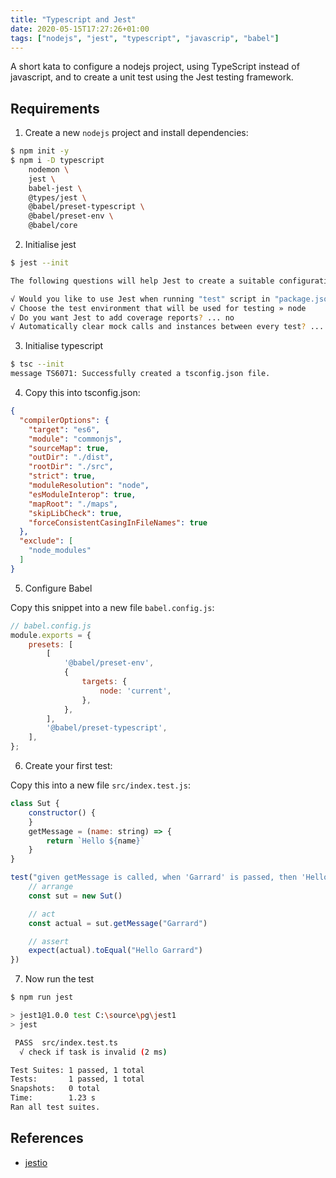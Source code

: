 ```yaml
---
title: "Typescript and Jest"
date: 2020-05-15T17:27:26+01:00
tags: ["nodejs", "jest", "typescript", "javascrip", "babel"]
---
```


A short kata to configure a nodejs project, using TypeScript instead of javascript, and to create a unit test using the Jest testing framework.

## Requirements

1. Create a new `nodejs` project and install dependencies:

```bash
$ npm init -y
$ npm i -D typescript 
    nodemon \
    jest \ 
    babel-jest \ 
    @types/jest \
    @babel/preset-typescript \
    @babel/preset-env \
    @babel/core
```

2. Initialise jest 

```bash
$ jest --init

The following questions will help Jest to create a suitable configuration for your project

√ Would you like to use Jest when running "test" script in "package.json"? ... yes
√ Choose the test environment that will be used for testing » node
√ Do you want Jest to add coverage reports? ... no
√ Automatically clear mock calls and instances between every test? ... no
```

3. Initialise typescript

```bash
$ tsc --init
message TS6071: Successfully created a tsconfig.json file.
```

4. Copy this into tsconfig.json:

```json
{
  "compilerOptions": {
    "target": "es6", 
    "module": "commonjs", 
    "sourceMap": true, 
    "outDir": "./dist", 
    "rootDir": "./src", 
    "strict": true, 
    "moduleResolution": "node", 
    "esModuleInterop": true, 
    "mapRoot": "./maps", 
    "skipLibCheck": true, 
    "forceConsistentCasingInFileNames": true 
  },
  "exclude": [
    "node_modules"
  ]
}
```

5. Configure Babel

Copy this snippet into a new file `babel.config.js`:

```js
// babel.config.js
module.exports = {
    presets: [
        [
            '@babel/preset-env',
            {
                targets: {
                    node: 'current',
                },
            },
        ],
        '@babel/preset-typescript',
    ],
};
```

6. Create your first test:

Copy this into a new file `src/index.test.js`:

```js
class Sut {
    constructor() {
    }
    getMessage = (name: string) => {
        return `Hello ${name}`
    }
}

test("given getMessage is called, when 'Garrard' is passed, then 'Hello Garrard' is returned", () => {
    // arrange
    const sut = new Sut()

    // act
    const actual = sut.getMessage("Garrard")

    // assert
    expect(actual).toEqual("Hello Garrard")
})
```

7. Now run the test

```bash
$ npm run jest

> jest1@1.0.0 test C:\source\pg\jest1
> jest

 PASS  src/index.test.ts
  √ check if task is invalid (2 ms)

Test Suites: 1 passed, 1 total
Tests:       1 passed, 1 total
Snapshots:   0 total
Time:        1.23 s
Ran all test suites.
```

## References

- [jestio](https://jestjs.io/)